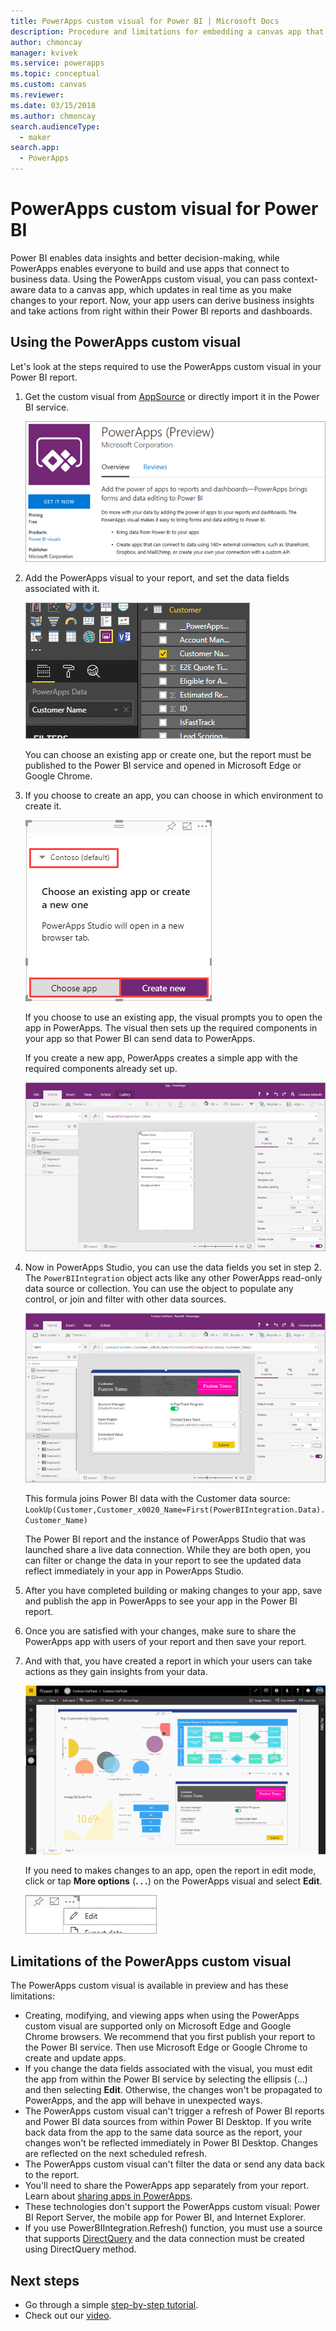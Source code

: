 ```yaml
---
title: PowerApps custom visual for Power BI | Microsoft Docs
description: Procedure and limitations for embedding a canvas app that uses the same data source and can be filtered like other report items in Power BI 
author: chmoncay
manager: kvivek
ms.service: powerapps
ms.topic: conceptual
ms.custom: canvas
ms.reviewer: 
ms.date: 03/15/2018
ms.author: chmoncay
search.audienceType: 
  - maker
search.app: 
  - PowerApps
---
```


# PowerApps custom visual for Power BI

Power BI enables data insights and better decision-making, while PowerApps enables everyone to build and use apps that connect to business data. Using the PowerApps custom visual, you can pass context-aware data to a canvas app, which updates in real time as you make changes to your report. Now, your app users can derive business insights and take actions from right within their Power BI reports and dashboards.

## Using the PowerApps custom visual

Let's look at the steps required to use the PowerApps custom visual in your Power BI report.

1. Get the custom visual from [AppSource](https://appsource.microsoft.com/product/power-bi-visuals/WA104381378?tab=Overview) or directly import it in the Power BI service.

    ![Custom visual in marketplace](./media/powerapps-custom-visual/powerapps-store.png) 

2. Add the PowerApps visual to your report, and set the data fields associated with it.

    ![Select report data](./media/powerapps-custom-visual/add-visual-set-data.png)

    You can choose an existing app or create one, but the report must be published to the Power BI service and opened in Microsoft Edge or Google Chrome.

3.  If you choose to create an app, you can choose in which environment to create it.

    ![New or existing app](./media/powerapps-custom-visual/create-new-or-choose-app.png)

    If you choose to use an existing app, the visual prompts you to open the app in PowerApps. The visual then sets up the required components in your app so that Power BI can send data to PowerApps.

    If you create a new app, PowerApps creates a simple app with the required components already set up.

    ![New app](./media/powerapps-custom-visual/new-app.png)

4. Now in PowerApps Studio, you can use the data fields you set in step 2. The `PowerBIIntegration` object acts like any other PowerApps read-only data source or collection. You can use the object to populate any control, or join and filter with other data sources.

    ![Custom formula](./media/powerapps-custom-visual/custom-formula.png)

    This formula joins Power BI data with the Customer data source: `LookUp(Customer,Customer_x0020_Name=First(PowerBIIntegration.Data).Customer_Name)`

   The Power BI report and the instance of PowerApps Studio that was launched share a live data connection. While they are both open, you can filter or change the data in your report to see the updated data reflect immediately in your app in PowerApps Studio.

5. After you have completed building or making changes to your app, save and publish the app in PowerApps to see your app in the Power BI report.

6. Once you are satisfied with your changes, make sure to share the PowerApps app with users of your report and then save your report.

7. And with that, you have created a report in which your users can take actions as they gain insights from your data.

    ![Working report](./media/powerapps-custom-visual/working-report.gif)

    If you need to makes changes to an app, open the report in edit mode, click or tap **More options** (**. . .**) on the PowerApps visual and select **Edit**.

    ![Edit app](./media/powerapps-custom-visual/edit-app.png)

## Limitations of the PowerApps custom visual

The PowerApps custom visual is available in preview and has these limitations:

- Creating, modifying, and viewing apps when using the PowerApps custom visual are supported only on Microsoft Edge and Google Chrome browsers. We recommend that you first publish your report to the Power BI service. Then use Microsoft Edge or Google Chrome to create and update apps.
- If you change the data fields associated with the visual, you must edit the app from within the Power BI service by selecting the ellipsis (...) and then selecting **Edit**. Otherwise, the changes won't be propagated to PowerApps, and the app will behave in unexpected ways.
- The PowerApps custom visual can't trigger a refresh of Power BI reports and Power BI data sources from within Power BI Desktop. If you write back data from the app to the same data source as the report, your changes won't be reflected immediately in Power BI Desktop. Changes are reflected on the next scheduled refresh.
- The PowerApps custom visual can't filter the data or send any data back to the report.
- You'll need to share the PowerApps app separately from your report. Learn about [sharing apps in PowerApps](share-app.md).
- These technologies don't support the PowerApps custom visual: Power BI Report Server, the mobile app for Power BI, and Internet Explorer.
- If you use PowerBIIntegration.Refresh() function, you must use a source that supports [DirectQuery](https://docs.microsoft.com/en-us/power-bi/desktop-directquery-data-sources) and the data connection must be created using DirectQuery method. 

## Next steps

* Go through a simple [step-by-step tutorial](embed-powerapps-powerbi.md).
* Check out our [video](https://aka.ms/powerappscustomvisualvideo).
